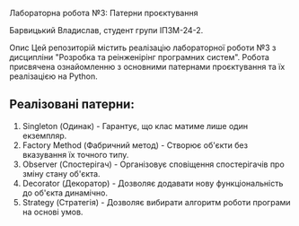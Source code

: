 Лабораторна робота №3: Патерни проєктування

Барвицький Владислав, студент групи ІПЗМ-24-2.

Опис
Цей репозиторій містить реалізацію лабораторної роботи №3 з дисципліни "Розробка та реінженірінг програмних систем". Робота присвячена ознайомленню з основними патернами проєктування та їх реалізацією на Python.

## Реалізовані патерни:
1. Singleton (Одинак) - Гарантує, що клас матиме лише один екземпляр.
2. Factory Method (Фабричний метод) - Створює об'єкти без вказування їх точного типу.
3. Observer (Спостерігач) - Організовує сповіщення спостерігачів про зміну стану об'єкта.
4. Decorator (Декоратор) - Дозволяє додавати нову функціональність до об'єкта динамічно.
5. Strategy (Стратегія) - Дозволяє вибирати алгоритм роботи програми на основі умов.
